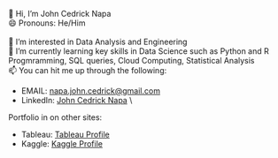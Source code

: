 👋 Hi, I’m John Cedrick Napa\
😄 Pronouns: He/Him\
\
👀 I’m interested in Data Analysis and Engineering\
🌱 I’m currently learning key skills in Data Science such as Python and R Progmramming, SQL queries, Cloud Computing, Statistical Analysis\
📫 You can hit me up through the following:
-   EMAIL: napa.john.cedrick@gmail.com
-   LinkedIn: [John Cedrick Napa](https://www.linkedin.com/in/cedricknapa-613/)
\

Portfolio in on other sites:
- Tableau: [Tableau Profile](https://public.tableau.com/app/profile/john.cedrick.napa/)
- Kaggle: [Kaggle Profile](https://www.kaggle.com/cedricknapa)


<!---
johnnapa/johnnapa is a ✨ special ✨ repository because its `README.md` (this file) appears on your GitHub profile.
You can click the Preview link to take a look at your changes.
--->
